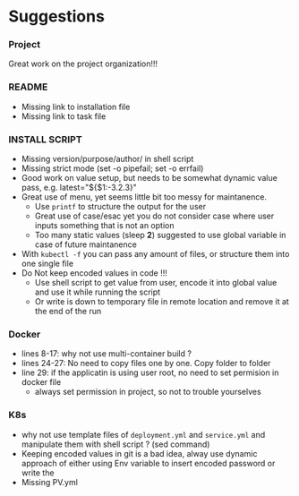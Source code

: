 # Suggestions

### Project

Great work on the project organization!!!

### README

- Missing link to  installation file
- Missing link to task file

### INSTALL SCRIPT
- Missing version/purpose/author/ in shell script
- Missing strict mode (set -o pipefail; set -o errfail)
- Good work on value setup, but needs to be somewhat dynamic value pass, e.g. latest="${$1:-3.2.3}"
- Great use of menu, yet seems little bit too messy for maintanence. 
    - Use `printf` to structure the output for the user
    - Great use of case/esac yet you do not consider case where user inputs something that is not an option
    - Too many static values (sleep __2__) suggested to use global variable in case of future maintanence
- With `kubectl -f` you can pass any amount of files, or structure them into one single file
- Do Not keep encoded values in code !!!
    - Use shell script to get value from user, encode it into global value and use it while running the script 
    - Or write is down to temporary file in remote location and remove it at the end of the run

### Docker
- lines 8-17: why not use multi-container build ?
- lines 24-27: No need to copy files one by one. Copy folder to folder
- line 29: if the applicatin is using user root, no need to set permision in docker file
    - always set permission in project, so not to trouble yourselves

### K8s
- why not use template files of `deployment.yml` and `service.yml` and manipulate them with shell script ? (sed command)
- Keeping encoded values in git is a bad idea, alway use dynamic approach of either using Env variable to insert encoded password or write the
- Missing PV.yml



